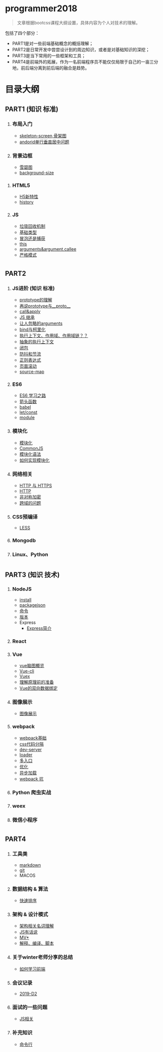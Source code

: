 # programmer2018
 
 > 文章根据bootcss课程大纲设置，具体内容为个人对技术的理解。
 
包括了四个部分：
- PART1是对一些前端基础概念的概括理解；
- PART2是日常开发中尝尝设计到的周边知识，或者是对基础知识的深挖；
- PART3是当下常用的一些框架和工具；
- PART4是前端外的拓展，作为一名前端程序员不能仅仅局限于自己的一亩三分地，前后端分离到前后端的融合是趋势。

# 目录大纲

## PART1 (知识 标准)

1. ### 布局入门

    - [skeleton-screen,骨架图](./PART1/布局入门/skeleton-screen-loading.md)
    - [andorid单行垂直居中问题](./PART1/布局入门/android单行垂直居中问题.md)
1. ### 背景边框

    - [雪碧图](./PART1/background-border/sprite.md)
    - [background-size](./PART1/background-border/background.md)

<!-- 1. ### CSS3 -->
  <!-- - [CSS3 属性](./PART1/CSS3/property.md) -->
  <!-- - [CSS3 动画](./PART1/CSS3/animate.md) -->

1. ### HTML5

    - [H5新特性](./PART1/HTML5/HTML5新特性.md)
    - [history](./PART1/HTML5/history.md)
    <!-- - [canvas](./PART1/HTML5/canvas.md) -->

1. ### JS
    - [垃圾回收机制](./PART1/JS基础/垃圾回收机制.md)
    - [基础类型](./PART1/JS基础/基础类型.md)
    - [冒泡还是捕获](./PART1/JS基础/冒泡还是捕获.md)
    - [this](./PART1/JS基础/this.md)
    - [arguments&argument.callee](./PART1/JS基础/arguments.md)
    - [严格模式](./PART1/JS基础/严格模式.md)

<!-- 1. ### 宿主API
    - [DOM](./PART1/Host-API/DOM.md)
    - [BOM](./PART1/Host-API/BOM.md)
    - [CSSOM](./PART1/Host-API/CSSOM.md) -->

<!-- 1. ### 自适应
    - [flex](./PART1/responsive/flex.md) -->

#

## PART2

1. ### JS进阶 (知识 标准)

    - [prototype的理解](./PART2/JS进阶/prototype.md)
    - [再说prototype与__proto__](./PART2/JS进阶/__proto__&pototype&constructor.md)
    - [call&apply](./PART2/JS进阶/call&apply.md)
    - [JS 继承](./PART2/JS进阶/继承.md)
    - [让人忽略的arguments](./PART2/JS进阶/让人忽略的arguments.md)
    - [bind与柯里化](./PART2/JS进阶/bind与柯里化.md)
    - [执行上下文、作用域、作用域链？？](./PART2/JS进阶/执行上下文_作用域_作用域链.md)
    - [抽象的执行上下文](./PART2/JS进阶/concept_of_execute.md)
    - [闭包](./PART2/JS进阶/闭包.md)
    - [防抖和节流](./PART2/JS进阶/debounceAndThrottle.md)
    - [正则表达式](./PART2/JS进阶/regex.md)
    - [页面滚动](./PART2/JS进阶/scroll.md)
    <!-- - [关于作用域的思考](./PART2/JS进阶/aboutScope.md) -->
    <!-- - [AST语法树](./PART2/JS进阶/AST.md) -->
    - [source-map](./PART2/JS进阶/source-map.md)

1. ### ES6

    - [ES6 学习之路](./PART2/ES6/ES6知识点排序.md)
    - [箭头函数](./PART2/ES6/arrow-fun.md)
    - [babel](./PART2/ES6/babel.md)
    - [let/const](./PART2/ES6/let-const.md)
    <!-- - [promise](./PART2/ES6/promise.md) -->
    - [module](./PART2/ES6/module1-import-export.md)

1. ### 模块化

    - [模块化](./PART2/JS进阶/模块化/模块化.md)
    - [CommonJS](./PART2/JS进阶/模块化/CommonJS.md)
    - [模块化语法](./PART2/JS进阶/模块化/模块化语法.md)
    - [如何实现模块化](./PART2/JS进阶/模块化/如何实现模块化.md)

1. ###  网络相关

    - [HTTP 与 HTTPS](./PART2/HTTP/http&https.md)
    - [HTTP](./PART2/HTTP/http.md)
    - [非对称加密](./PART2/HTTP/公钥私钥.md)
    <!-- - [websocket](./PART2/network/websocket.md) -->
    - [跨域的问题](./PART2/network/cross-origin.md) 

1. ### CSS预编译

    - [LESS](./PART2/CSS-precompile/LESS.md)
    <!-- - [SASS](./PART2/CSS-precompile/SASS.md) -->
    <!-- - [stylus](./PART2/CSS-precompile/stylus.md) -->

1. ### Mongodb

1. ### Linux、Python

#

## PART3 (知识 技术)

1. ### NodeJS

    - [install](./PART3/NPM&nodeJs/install.md)
    - [packagejson](./PART3/NPM&nodeJs/packagejson.md)
    - [命令](./PART3/NPM&nodeJs/命令.md)
    - [版本](./PART3/NPM&nodeJs/版本.md)
    - Express
        - [Express简介](./PART3/NPM&nodeJs/express/about.md)

1. ### React

1. ### Vue

    - [vue脑图概览](./PART3/Vue/vue-xmind.md)
    - [Vue-cli](./PART3/Vue/vue-cli.md)
    - [Vuex](./PART3/Vue/Vuex.md)
    - [理解原理前的准备](./PART3/Vue/vue原理/vue原理中的几个api.md)
    - [Vue的双向数据绑定](./PART3/Vue/vue原理/vue-concept.md)

1. ### 图像展示

    - [图像展示](./PART3/图像相关/一些基本的术语.md)

1. ### webpack

    - [webpack基础](./PART3/webpack/webpack.md)
    - [css代码分隔](./PART3/webpack/webpack-cssfile-config.md)
    - [dev-server](./PART3/webpack/webpack-dev-server.md)
    - [loader](./PART3/webpack/webpack-loader.md)
    - [多入口](./PART3/webpack/webpack-multi-entry.md)
    - [优化](./PART3/webpack/webpack-optimize.md)
    - [异步加载](./PART3/webpack/webpack-vue-lazyload.md)
    - [webpack 坑](./PART3/webpack/webpack指北.md)

1. ### Python 爬虫实战

1. ### weex

1. ### 微信小程序


#

## PART4 

1. ### 工具类
    - [markdown](./PART4/工具类/markdown教程.md)
    - [git](./PART4/工具类/git.md)
    - MACOS

2. ### 数据结构 & 算法
    - [快速排序](./PART4/算法/快速排序.md)

1. ### 架构 & 设计模式
    - [架构相关名词理解](./PART4/架构相关/架构相关名词.md)
    - [JS有话说](./PART4/架构相关/JS有话要说.md)
    - [MV*](./PART4/架构相关/mvvm&mvc.md)
    - [解释、编译、脚本](./PART4/架构相关/编译型语言_解释性语言_脚本语言.md)

1. ### 关于winter老师分享的总结

    - [如何学习前端](./PART4/winter/howtolearn.md)

2. ### 会议记录
    - [2019-D2](./PART4/2019-D2.md)

3. ### 面试的一些问题
    - [JS相关](./PART4/interviewing/js.md)
    
2. ### 补充知识
    - [命令行](./PART4/补充知识/命令行.md)






